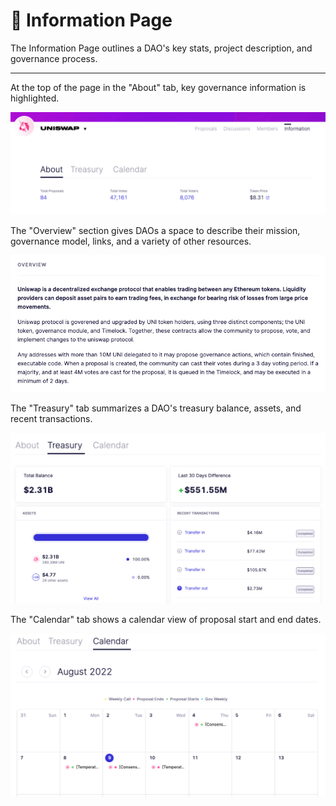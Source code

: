 # 📖 Information Page

The Information Page outlines a DAO's key stats, project description, and governance process.

***

At the top of the page in the "About" tab, key governance information is highlighted.

![About Tab](../../../assets/images/uniswap-information.png)

The "Overview" section gives DAOs a space to describe their mission, governance model, links, and a variety of other resources.

![Overview Section](../../../assets/images/uniswap-overview.png)

The "Treasury" tab summarizes a DAO's treasury balance, assets, and recent transactions.

![Treasury Tab](../../../assets/images/uniswap-treasury.png)

The "Calendar" tab shows a calendar view of proposal start and end dates.

![Calendar Tab](../../../assets/images/uniswap-calendar.png)